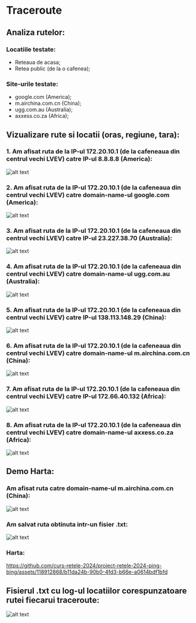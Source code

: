 # Traceroute

## Analiza rutelor:
### Locatiile testate:
- Reteaua de acasa;
- Retea public (de la o cafenea);
### Site-urile testate:
- google.com (America);
- m.airchina.com.cn (China);
- ugg.com.au (Australia);
- axxess.co.za (Africa);

## Vizualizare rute si locatii (oras, regiune, tara):
### 1. Am afisat ruta de la IP-ul 172.20.10.1 (de la cafeneaua din centrul vechi LVEV) catre IP-ul 8.8.8.8 (America):
![alt text](image-1.png)
### 2. Am afisat ruta de la IP-ul 172.20.10.1 (de la cafeneaua din centrul vechi LVEV) catre domain-name-ul google.com (America):
![alt text](image.png)
### 3. Am afisat ruta de la IP-ul 172.20.10.1 (de la cafeneaua din centrul vechi LVEV) catre IP-ul 23.227.38.70 (Australia):
![alt text](image-4.png)
### 4. Am afisat ruta de la IP-ul 172.20.10.1 (de la cafeneaua din centrul vechi LVEV) catre domain-name-ul ugg.com.au (Australia):
![alt text](image-3.png)
### 5. Am afisat ruta de la IP-ul 172.20.10.1 (de la cafeneaua din centrul vechi LVEV) catre IP-ul 138.113.148.29 (China):
![alt text](image-6.png)
### 6. Am afisat ruta de la IP-ul 172.20.10.1 (de la cafeneaua din centrul vechi LVEV) catre domain-name-ul m.airchina.com.cn (China):
![alt text](image-5.png)
### 7. Am afisat ruta de la IP-ul 172.20.10.1 (de la cafeneaua din centrul vechi LVEV) catre IP-ul 172.66.40.132 (Africa):
![alt text](image-8.png)
### 8. Am afisat ruta de la IP-ul 172.20.10.1 (de la cafeneaua din centrul vechi LVEV) catre domain-name-ul axxess.co.za (Africa):
![alt text](image-7.png)

## Demo Harta:
### Am afisat ruta catre domain-name-ul m.airchina.com.cn (China):
![alt text](image-9.png)
### Am salvat ruta obtinuta intr-un fisier .txt:
![alt text](image-10.png)
### Harta:
https://github.com/curs-retele-2024/proiect-retele-2024-ping-bing/assets/118912868/b11da24b-90b0-4fd3-b66e-a0614bdf1bfd

## Fisierul .txt cu log-ul locatiilor corespunzatoare rutei fiecarui traceroute:
![alt text](image-11.png)
